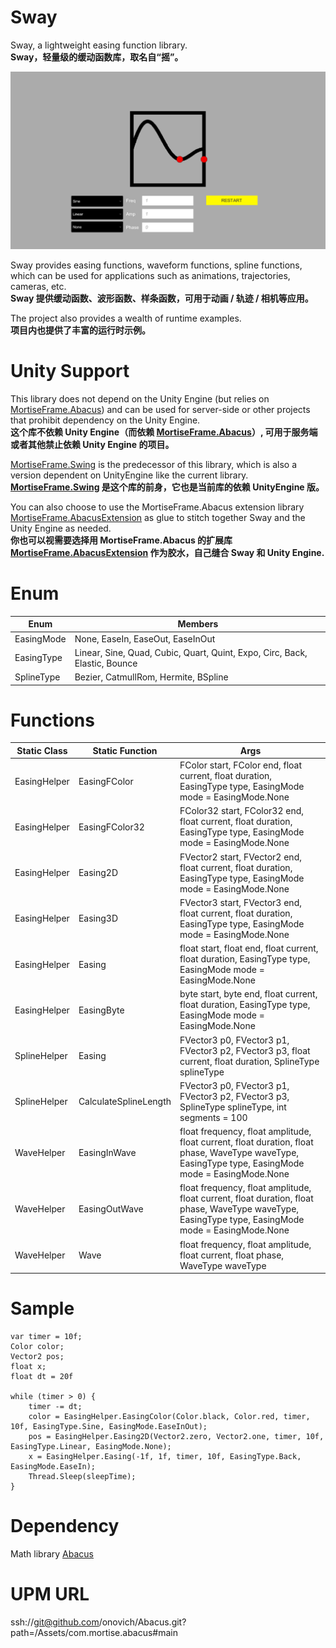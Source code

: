 # Sway
Sway, a lightweight easing function library. <br/>
**Sway，轻量级的缓动函数库，取名自“摇”。**

![](https://github.com/onovich/Sway/blob/main/Assets/com.mortise.sway/Resource_Sample/spr_scr_shoot.png)

Sway provides easing functions, waveform functions, spline functions, which can be used for applications such as animations, trajectories, cameras, etc.<br/>
**Sway 提供缓动函数、波形函数、样条函数，可用于动画 / 轨迹 / 相机等应用。**

The project also provides a wealth of runtime examples.<br/>
**项目内也提供了丰富的运行时示例。**

# Unity Support
This library does not depend on the Unity Engine (but relies on [MortiseFrame.Abacus](https://github.com/onovich/MortiseFrame.Abacus)) and can be used for server-side or other projects that prohibit dependency on the Unity Engine.<br/>
**这个库不依赖 Unity Engine（而依赖 [MortiseFrame.Abacus](https://github.com/onovich/MortiseFrame.Abacus)）, 可用于服务端或者其他禁止依赖 Unity Engine 的项目。**

[MortiseFrame.Swing](https://github.com/onovich/MortiseFrame.Swing) is the predecessor of this library, which is also a version dependent on UnityEngine like the current library.<br/>
**[MortiseFrame.Swing](https://github.com/onovich/MortiseFrame.Swing) 是这个库的前身，它也是当前库的依赖 UnityEngine 版。**

You can also choose to use the MortiseFrame.Abacus extension library [MortiseFrame.AbacusExtension](https://github.com/onovich/MortiseFrame.AbacusExtension) as glue to stitch together Sway and the Unity Engine as needed.<br/>
**你也可以视需要选择用 MortiseFrame.Abacus 的扩展库 [MortiseFrame.AbacusExtension](https://github.com/onovich/MortiseFrame.AbacusExtension) 作为胶水，自己缝合 Sway 和 Unity Engine.**

# Enum
| Enum        | Members                                           |
|-------------|---------------------------------------------------|
| EasingMode  | None, EaseIn, EaseOut, EaseInOut                  |
| EasingType  | Linear, Sine, Quad, Cubic, Quart, Quint, Expo, Circ, Back, Elastic, Bounce |
| SplineType  | Bezier, CatmullRom, Hermite, BSpline              |

# Functions
| Static Class      | Static Function      | Args                                                                                   |
|-------------|----------------------|---------------------------------------------------------------------------------------------------|
| EasingHelper | EasingFColor         | FColor start, FColor end, float current, float duration, EasingType type, EasingMode mode = EasingMode.None |
| EasingHelper | EasingFColor32       | FColor32 start, FColor32 end, float current, float duration, EasingType type, EasingMode mode = EasingMode.None |
| EasingHelper | Easing2D             | FVector2 start, FVector2 end, float current, float duration, EasingType type, EasingMode mode = EasingMode.None |
| EasingHelper | Easing3D             | FVector3 start, FVector3 end, float current, float duration, EasingType type, EasingMode mode = EasingMode.None |
| EasingHelper | Easing               | float start, float end, float current, float duration, EasingType type, EasingMode mode = EasingMode.None |
| EasingHelper | EasingByte           | byte start, byte end, float current, float duration, EasingType type, EasingMode mode = EasingMode.None |
| SplineHelper | Easing               | FVector3 p0, FVector3 p1, FVector3 p2, FVector3 p3, float current, float duration, SplineType splineType |
| SplineHelper | CalculateSplineLength | FVector3 p0, FVector3 p1, FVector3 p2, FVector3 p3, SplineType splineType, int segments = 100         |
| WaveHelper   | EasingInWave         | float frequency, float amplitude, float current, float duration, float phase, WaveType waveType, EasingType type, EasingMode mode = EasingMode.None |
| WaveHelper   | EasingOutWave        | float frequency, float amplitude, float current, float duration, float phase, WaveType waveType, EasingType type, EasingMode mode = EasingMode.None |
| WaveHelper   | Wave                 | float frequency, float amplitude, float current, float phase, WaveType waveType                        |

# Sample
```
var timer = 10f;
Color color;
Vector2 pos;
float x;
float dt = 20f

while (timer > 0) {
    timer -= dt;
    color = EasingHelper.EasingColor(Color.black, Color.red, timer, 10f, EasingType.Sine, EasingMode.EaseInOut); 
    pos = EasingHelper.Easing2D(Vector2.zero, Vector2.one, timer, 10f, EasingType.Linear, EasingMode.None);
    x = EasingHelper.Easing(-1f, 1f, timer, 10f, EasingType.Back, EasingMode.EaseIn);
    Thread.Sleep(sleepTime);
}
```

# Dependency
Math library
[Abacus](https://github.com/onovich/Abacus)

# UPM URL
ssh://git@github.com/onovich/Abacus.git?path=/Assets/com.mortise.abacus#main
